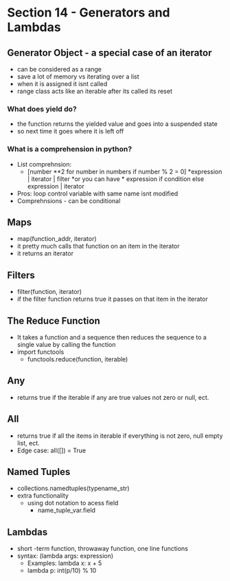 # Section 14 - Generators and Lambdas

## Generator Object - a special case of an iterator
* can be considered as a range
* save a lot of memory vs iterating over a list 
* when it is assigned it isnt called
* range class acts like an iterable after its called its reset 

### What does yield do? 
* the function returns the yielded value and goes into a suspended state 
* so next time it goes where it is left off


### What is a comprehension in python?
* List comprehnsion:
	* [number **2 for number in numbers if number % 2 = 0]
		*expression | iterator | filter
		*or you can have
			* expression if condition else expression | iterator
* Pros: loop control variable with same name isnt modified 
* Comprehnsions - can be conditional


## Maps
* map(function_addr, iterator)
* it pretty much calls that function on an item in the iterator 
* it returns an iterator

## Filters
* filter(function, iterator)
* if the filter function returns true it passes on that item in the iterator


## The Reduce Function
* It takes a function and a sequence then reduces the sequence to a single value
by calling the function
* import functools
	* functools.reduce(function, iterable)


## Any 
* returns true if the iterable if any are true values not zero or null, ect.

## All
* returns true if all the items in iterable if everything is not zero, null
empty list, ect.
* Edge case: all([]) = True

## Named Tuples
* collections.namedtuples(typename_str)
* extra functionality 
	* using dot notation to acess field
		* name_tuple_var.field

## Lambdas
* short -term function, throwaway function, one line functions
* syntax: (lambda args: expression) 
	* Examples: lambda x: x + 5
	* lambda p: int(p/10) % 10

	

